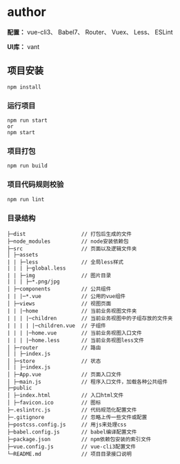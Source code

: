 # author

**配置：**
    vue-cli3、
    Babel7、
    Router、
    Vuex、
    Less、
    ESLint

**UI库：**
    vant

## 项目安装
```
npm install
```

### 运行项目
```
npm run start
or
npm start
```

###  项目打包
```
npm run build
```

### 项目代码规则校验
```
npm run lint
```
### 目录结构

    ├─dist                  // 打包后生成的文件     
    ├─node_modules          // node安装依赖包
    ├─src                   // 页面以及逻辑文件夹
    │ ├─assets       
    | | ├─less              // 全局less样式
    | | | ├─global.less
    | | ├─img               // 图片目录
    | | | ├─*.png/jpg
    │ ├─components          // 公共组件
    | | |─*.vue             // 公用的vue组件
    │ ├─views               // 视图页面
    | | |─home              // 当前业务视图文件夹
    | | | |─children        // 当前业务视图中的子组存放的文件夹
    | | | | |─children.vue  // 子组件
    | | | |─home.vue        // 当前业务视图入口文件
    | | | |─home.less       // 当前业务视图less文件
    │ ├─router              // 路由
    │ | ├─index.js       
    │ ├─store               // 状态
    │ | ├─index.js       
    │ ├─App.vue             // 页面入口文件
    │ ├─main.js             // 程序入口文件，加载各种公共组件
    ├─public
    │ ├─index.html          // 入口html文件
    │ ├─favicon.ico         // 图标
    ├─.eslintrc.js          // 代码规范化配置文件
    ├─.gitignore            // 忽略上传一些文件或配置
    ├─postcss.config.js     // 用js来处理css   
    ├─babel.config.js       // babel编译配置文件
    ├─package.json          // npm依赖包安装的索引文件
    ├─vue.config.js         // vue-cli3配置文件
    └─README.md             // 项目目录接口说明
